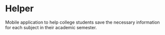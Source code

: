 # Helper
Mobile application to help college students save the necessary information for each subject in their academic semester.
